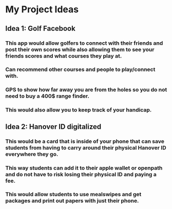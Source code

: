 # My Project Ideas

## Idea 1: Golf Facebook
### This app would allow golfers to connect with their friends and post their own scores while also allowing them to see your friends scores and what courses they play at. 
### Can recommend other courses and people to play/connect with.
### GPS to show how far away you are from the holes so you do not need to buy a 400$ range finder.
### This would also allow you to keep track of your handicap.

## Idea 2: Hanover ID digitalized
### This would be a card that is inside of your phone that can save students from having to carry around their physical Hanover ID everywhere they go.
### This way students can add it to their apple wallet or openpath and do not have to risk losing their physical ID and paying a fee.
### This would allow students to use mealswipes and get packages and print out papers with just their phone.
